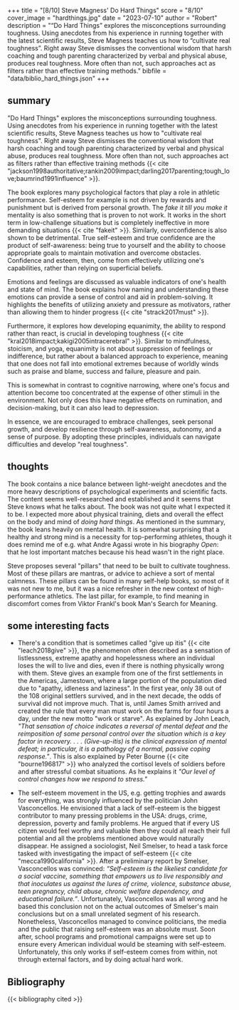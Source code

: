 +++
title = "[8/10] Steve Magness' Do Hard Things"
score = "8/10"
cover_image = "hardthings.jpg"
date = "2023-07-10"
author = "Robert"
description = "“Do Hard Things” explores the misconceptions surrounding toughness. Using anecdotes from his experience in running together with the latest scientific results, Steve Magness teaches us how to “cultivate real toughness”. Right away Steve dismisses the conventional wisdom that harsh coaching and tough parenting characterized by verbal and physical abuse, produces real toughness. More often than not, such approaches act as filters rather than effective training methods."
bibfile = "data/biblio_hard_things.json"
+++

## summary
"Do Hard Things" explores the misconceptions surrounding toughness.
Using anecdotes from his experience in running together with the latest
scientific results, Steve Magness teaches us how to "cultivate real toughness".
Right away Steve dismisses the conventional wisdom that harsh coaching and tough
parenting characterized by verbal and physical abuse, produces real toughness.
More often than not, such approaches act as filters rather than effective
training methods {{< cite "jackson1998authoritative;rankin2009impact;darling2017parenting;tough_love;baumrind1991influence" >}}. 

The book explores many psychological factors that play a role in athletic
performance. Self-esteem for example is not driven by rewards and punishment but
is derived from personal growth. The *fake it till you make it* mentality is
also something that is proven to not work. It works in the short term in
low-challenge situations but is completely ineffective in more demanding
situations {{< cite "fakeit" >}}. Similarly, overconfidence is also shown to be detrimental. 
True self-esteem and true confidence are the product of
self-awareness: being true to yourself and the ability to choose appropriate
goals to maintain motivation and overcome obstacles. Confidence and esteem,
then, come from effectively utilizing one's capabilities, rather than relying on
superficial beliefs.

Emotions and feelings are discussed as valuable indicators of one's health and
state of mind. The book explains how naming and understanding these emotions can
provide a sense of control and aid in problem-solving. It highlights the
benefits of utilizing anxiety and pressure as motivators, rather than allowing
them to hinder progress {{< cite "strack2017must" >}}.

Furthermore, it explores how developing equanimity, the ability to respond
rather than react, is crucial in developing toughness {{< cite "kral2018impact;kakigi2005intracerebral" >}}. Similar to mindfulness,
stoicism, and yoga, equanimity is not about suppression of feelings or
indifference, but rather about a balanced approach to experience, meaning that
one does not fall into emotional extremes because of worldly winds such as
praise and blame, success and failure, pleasure and pain. 

This is somewhat in contrast to cognitive narrowing, where one's focus and
attention become too concentrated at the expense of other stimuli in the
environment. Not only does this have negative effects on rumination, and
decision-making, but it can also lead to depression. 

In essence, we are encouraged to embrace challenges, seek personal growth, and
develop resilience through self-awareness, autonomy, and a sense of purpose. By
adopting these principles, individuals can navigate difficulties and develop
"real toughness".

## thoughts
The book contains a nice balance between light-weight anecdotes and
the more heavy descriptions of psychological experiments and scientific facts.
The content seems well-researched and established and it seems that Steve knows
what he talks about. The book was not quite what I expected it to be. I expected
more about physical training, diets and overall the effect on the body and mind
of *doing hard things*. As mentioned in the summary, the book leans heavily on
mental health. It is somewhat surprising that a healthy and strong mind is a
necessity for top-performing athletes, though it does remind me of e.g. what Andre
Agassi wrote in his biography *Open*: that he lost important matches because
his head wasn't in the right place.

Steve proposes several "pillars" that need to be built to cultivate toughness.
Most of these pillars are mantras, or advice to achieve a sort of mental
calmness. These pillars can be found in many self-help books, so most of it was not
new to me, but it was a nice refresher in the new context of high-performance
athletics. The last pillar, for example, to find meaning in discomfort comes from
Viktor Frankl's book Man's Search for Meaning. 

## some interesting facts
- There's a condition that is sometimes called "give up itis" {{< cite "leach2018give" >}}, the phenomenon often described as a sensation of
  listlessness, extreme apathy and hopelessness where an individual loses the
  will to live and dies, even if there is nothing physically wrong with them.
  Steve gives an example from one of the first settlements in the Americas,
  Jamestown, where a large portion of the population died due to "apathy,
  idleness and laziness". In the first year, only 38 out of the 108 original
  settlers survived, and in the next decade, the odds of survival did not
  improve much. That is, until James Smith arrived and created the rule that
  every man must work on the farms for four hours a day, under the new motto
  "work or starve". As explained by John Leach, *"That sensation of choice
  indicates a reversal of mental defeat and the reimposition of some personal
  control over the situation which is a key factor in recovery. . . .
  (Give-up-itis) is the clinical expression of mental defeat; in particular, it
  is a pathology of a normal, passive coping response."*. This is also explained
  by Peter Bourne {{< cite "bourne196817" >}} who analyzed the cortisol levels
  of soldiers before and after stressful combat situations. As he explains it
  *"Our level of control changes how we respond to stress."*

- The self-esteem movement in the US, e.g. getting trophies and awards for
everything, was strongly influenced by the politician John Vasconcellos. He
envisioned that a lack of self-esteem is the biggest contributor to many
pressing problems in the USA: drugs, crime, depression, poverty and family
problems. He argued that if every US citizen would feel worthy and valuable then
they could all reach their full potential and all the problems mentioned above
would naturally disappear. He assigned a sociologist, Neil Smelser, to head a
task force tasked with investigating the impact of self-esteem {{< cite "mecca1990california" >}}. After a
preliminary report by Smelser, Vasconcellos was convinced: *“Self-esteem is the
likeliest candidate for a social vaccine, something that empowers us to live
responsibly and that inoculates us against the lures of crime, violence,
substance abuse, teen pregnancy, child abuse, chronic welfare dependency, and
educational failure.”*. Unfortunately, Vasconcellos was all wrong and he based
this conclusion not on the actual outcomes of Smelser's main conclusions but on
a small unrelated segment of his research. Nonetheless, Vasconcellos managed to
convince politicians, the media and the public that raising self-esteem was an
absolute must. Soon after, school programs and promotional campaigns were set up
to ensure every American individual would be steaming with self-esteem.
Unfortunately, this only works if self-esteem comes from within, not
through external factors, and by doing actual hard work. 

## Bibliography
{{< bibliography cited >}}



